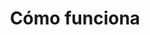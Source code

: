 ---
title : "Cómo funciona"
description : "this is meta description"
layout : "how-it-works"
draft : false

# how_it_works_video
how_it_works_video:
  enable: true
  subtitle: "Cómo funciona"
  title: "Vea cómo funciona Wallet en un minuto."
  description: "Lorem ipsum dolor sit amet, consectetur adipiscing elit. Consv allis quam aliquet integer eget magna ullam corper peent esque urna. Srna morbi id vitae. Vulpuate nisl 


  sed morbi sit ut placerat eges aeftas et. Pellen tesque tristisque magnis augue gravida pulvinar placerat. Tellus massa pretra scelerisque leo. In faucisfbus egestas. In habitasse sagittis, convallis ut commodo amet."

  video_thumb: "/images/video-thumb.webp"
  youtube_popup:
    enable: true
    video_embed_link : "https://www.youtube.com/embed/dyZcRRWiuuw"

# loan_steps
loan_steps:
  enable: true
  subtitle: "Solicitar préstamo"
  title: "Solicitar un préstamo es muy fácil en solo 3 sencillos pasos"

  steps:
  - count: "01"
    title: "Fill Out The Form"
    description: "Lorem ipsum dolor, consectetur adipiscing. Id egestas sceleriue dui id sed velit facsi eget. Magnis etra."

  - count: "02"
    title: "Data verification"
    description: "Lorem ipsum dolor, consectetur adipiscing. Id egestas sceleriue dui id sed velit facsi eget. Magnis etra."
    
  - count: "03"
    title: "Get your money"
    description: "Lorem ipsum dolor, consectetur adipiscing. Id egestas sceleriue dui id sed velit facsi eget. Magnis etra."

# icon_box
icon_box:
  enable: true
  subtitle: "Questions You Have"
  title: "You Will Get In Wallet"
  description: "Lorem ipsum dolor sit amet, consectetur adipiscing . egestas cursus pellentesque dignissim dui, congue. Vel etiam ut "

  icon_box_items:
  - icon: "fas fa-truck"
    title: "Fast and convenient"  #https://fontawesome.com/icons
    description: "Lorem ipsum dolor sit amet, conse cteatur adipiscing elit. Sit eros, in adipia scing non tellus netus. Pharetra egestas laciansfsia."

  - icon: "fas fa-shield-alt"  #https://fontawesome.com/icons
    title: "Vey Safe and reliable"
    description: "Lorem ipsum dolor sit amet, conse cteatur adipiscing elit. Sit eros, in adipia scing non tellus netus. Pharetra egestas laciansfsia."

  - icon: "fas fa-handshake"  #https://fontawesome.com/icons
    title: "Trusted by customers"
    description: "Lorem ipsum dolor sit amet, conse cteatur adipiscing elit. Sit eros, in adipia scing non tellus netus. Pharetra egestas laciansfsia."

# additional_information
additional_info:
  enable: true
  subtitle: "QUIESTIONS fOR LOAN"
  title: "Additional Informations"
  
  additional_info_item:
  - title: "How can I integrate Avocode to my current tool stack?"
    content: "###### Service Provided AS IS: 
    
    The Service is provided for free during this pilot project, and is provided as is with no warranty. Conclude will provide User support for the Service, however; Conclude is not committed to any level of service or availability of the Service. A further description of the Service and our user support is available at the Site.

    ###### Company Liability:

    If you enter into this agreement on behalf of a company, you hereby agree that the company is responsible under this Agreement for all actions and omissions conducted by its designated users of the Service.
    "

  - title: "How can I use Avocode with cloud documents?"
    content: "The difference between and premium product consist number of components, plugins, page in each. The Free versions contain only a few elements and pages that."

  - title: "If I cancel, can I archive my designs to keep them safe until I come back?"
    content: "The difference between and premium product consist number of components, plugins, page in each. The Free versions contain only a few elements and pages that."

  - title: "How can I adjust user permissions & admin provileges?"
    content: "The difference between and premium product consist number of components, plugins, page in each. The Free versions contain only a few elements and pages that."

  - title: "How do I get back to Avocode and resume my subscription?"
    content: "The difference between and premium product consist number of components, plugins, page in each. The Free versions contain only a few elements and pages that."

---